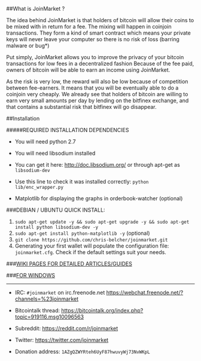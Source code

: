 ##What is JoinMarket ?

The idea behind JoinMarket is that holders of bitcoin will allow their coins to be mixed with in return for a fee. The mixing will happen in coinjoin transactions. They form a kind of smart contract which means your private keys will never leave your computer so there is no risk of loss (barring malware or bug*)

Put simply, JoinMarket allows you to improve the privacy of your bitcoin transactions for low fees in a decentralized fashion Because of the fee paid, owners of bitcoin will be able to earn an income using JoinMarket.

As the risk is very low, the reward will also be low because of competition between fee-earners. It means that you will be eventually able to do a coinjoin very cheaply. We already see that holders of bitcoin are willing to earn very small amounts per day by lending on the bitfinex exchange, and that contains a substantial risk that bitfinex will go disappear.

##Installation

#####REQUIRED INSTALLATION DEPENDENCIES

+ You will need python 2.7

+ You will need libsodium installed

 - You can get it here: http://doc.libsodium.org/ or through apt-get as `libsodium-dev`
 
 - Use this line to check it was installed correctly: `python lib/enc_wrapper.py`

+ Matplotlib for displaying the graphs in orderbook-watcher (optional)

###DEBIAN / UBUNTU QUICK INSTALL:

1. `sudo apt-get update -y && sudo apt-get upgrade -y && sudo apt-get install python libsodium-dev -y`
2. `sudo apt-get install python-matplotlib -y` (optional)
3. `git clone https://github.com/chris-belcher/joinmarket.git`
4. Generating your first wallet will populate the configuration file: `joinmarket.cfg`.
   Check if the default settings suit your needs.

###[WIKI PAGES FOR DETAILED ARTICLES/GUIDES](https://github.com/chris-belcher/joinmarket/wiki)

###[FOR WINDOWS](https://github.com/chris-belcher/joinmarket/wiki/Installing-JoinMarket-on-Windows-7-(temporary))

---

+ IRC: `#joinmarket` on irc.freenode.net https://webchat.freenode.net/?channels=%23joinmarket

+ Bitcointalk thread: https://bitcointalk.org/index.php?topic=919116.msg10096563

+ Subreddit: https://reddit.com/r/joinmarket

+ Twitter: https://twitter.com/joinmarket

+ Donation address: `1AZgQZWYRteh6UyF87hwuvyWj73NvWKpL`
